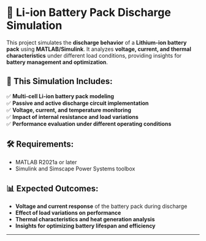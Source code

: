 # 🔋 Li-ion Battery Pack Discharge Simulation  

This project simulates the **discharge behavior** of a **Lithium-ion battery pack** using **MATLAB/Simulink**. It analyzes **voltage, current, and thermal characteristics** under different load conditions, providing insights for **battery management and optimization**.  

## 🚀 This Simulation Includes:  
✅ **Multi-cell Li-ion battery pack modeling**  
✅ **Passive and active discharge circuit implementation**  
✅ **Voltage, current, and temperature monitoring**  
✅ **Impact of internal resistance and load variations**  
✅ **Performance evaluation under different operating conditions**  

## 🛠 Requirements:  
- MATLAB R2021a or later  
- Simulink and Simscape Power Systems toolbox  

## 📊 Expected Outcomes:  
- **Voltage and current response** of the battery pack during discharge  
- **Effect of load variations on performance**  
- **Thermal characteristics and heat generation analysis**  
- **Insights for optimizing battery lifespan and efficiency**  

---


